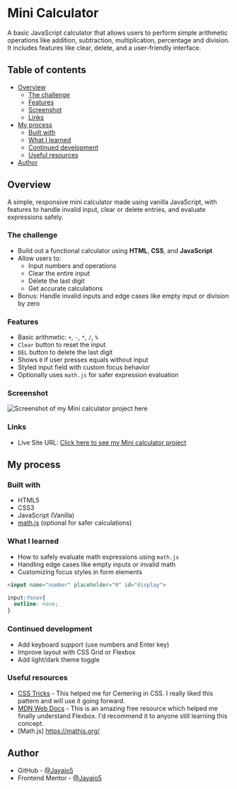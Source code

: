 # Mini Calculator

A basic JavaScript calculator that allows users to perform simple arithmetic operations like addition, subtraction, multiplication, percentage and division. It includes features like clear, delete, and a user-friendly interface.

## Table of contents

- [Overview](#overview)
  - [The challenge](#the-challenge)
  - [Features](#Features)
  - [Screenshot](#screenshot)
  - [Links](#links)
- [My process](#my-process)
  - [Built with](#built-with)
  - [What I learned](#what-i-learned)
  - [Continued development](#continued-development)
  - [Useful resources](#useful-resources)
- [Author](#author)


## Overview

A simple, responsive mini calculator made using vanilla JavaScript, with features to handle invalid input, clear or delete entries, and evaluate expressions safely.

### The challenge

- Build out a functional calculator using **HTML**, **CSS**, and **JavaScript**
- Allow users to:
  - Input numbers and operations
  - Clear the entire input
  - Delete the last digit
  - Get accurate calculations
- Bonus: Handle invalid inputs and edge cases like empty input or division by zero

### Features

- Basic arithmetic: `+`, `-`, `*`, `/`, `%`
- `Clear` button to reset the input
- `DEL` button to delete the last digit
- Shows `0` if user presses equals without input
- Styled input field with custom focus behavior
- Optionally uses `math.js` for safer expression evaluation

### Screenshot

![Screenshot of my Mini calculator project here](/💜Mini%20Calculator.png)

### Links

- Live Site URL: [Click here to see my Mini calculator project]()

## My process

### Built with

- HTML5
- CSS3
- JavaScript (Vanilla)
- [math.js](https://mathjs.org/) (optional for safer calculations)

### What I learned

- How to safely evaluate math expressions using `math.js`
- Handling edge cases like empty inputs or invalid math
- Customizing focus styles in form elements

```html
<input name="number" placeholder="0" id="display">

```
```css
input:focus{
  outline: none;
}
```
### Continued development

- Add keyboard support (use numbers and Enter key)
- Improve layout with CSS Grid or Flexbox
- Add light/dark theme toggle

### Useful resources

- [CSS Tricks](https://css-tricks.com/centering-css-complete-guide/) - This helped me for Centering in CSS. I really liked this pattern and will use it going forward.
- [MDN Web Docs](https://developer.mozilla.org/en-US/docs/Glossary/Flexbox) - This is an amazing free resource which helped me finally understand Flexbox. I'd recommend it to anyone still learning this concept.
- [Math.js] https://mathjs.org/

## Author

- GitHub - [@Jayajo5](https://github.com/Jayajo5)
- Frontend Mentor - [@Jayajo5](https://www.frontendmentor.io/profile/Jayajo5)

